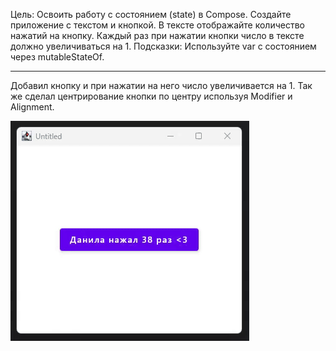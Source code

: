 Цель: Освоить работу с состоянием (state) в Compose.
Создайте приложение с текстом и кнопкой. В тексте отображайте количество нажатий на кнопку.
Каждый раз при нажатии кнопки число в тексте должно увеличиваться на 1.
Подсказки: Используйте var с состоянием через mutableStateOf.

-----------------------------------------------------------------------------------------------------------------------------------

Добавил кнопку и при нажатии на него число увеличивается на 1. 
Так же сделал центрирование кнопки по центру используя Modifier и Alignment.

![Gif](ap_cb.gif)
